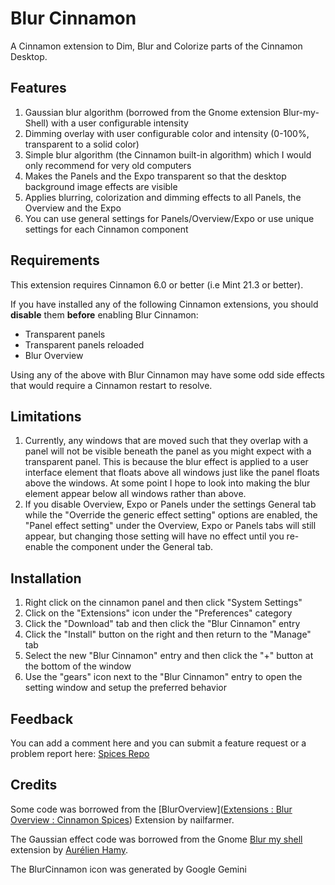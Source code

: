 # Blur Cinnamon

A Cinnamon extension to Dim, Blur and Colorize parts of the Cinnamon Desktop.

## Features

1. Gaussian blur algorithm (borrowed from the Gnome extension Blur-my-Shell) with a user configurable intensity
2. Dimming overlay with user configurable color and intensity (0-100%, transparent to a solid color)
3. Simple blur algorithm (the Cinnamon built-in algorithm) which I would only recommend for very old computers
4. Makes the Panels and the Expo transparent so that the desktop background image effects are visible
5. Applies blurring, colorization and dimming effects to all Panels, the Overview and the Expo
6. You can use general settings for Panels/Overview/Expo or use unique settings for each Cinnamon component

## Requirements

This extension requires Cinnamon 6.0 or better (i.e Mint 21.3 or better).

If you have installed any of the following Cinnamon extensions, you should **disable** them **before** enabling Blur Cinnamon:

- Transparent panels
- Transparent panels reloaded
- Blur Overview

Using any of the above with Blur Cinnamon may have some odd side effects that would require a Cinnamon restart to resolve.

## Limitations

1. Currently, any windows that are moved such that they overlap with a panel will not be visible beneath the panel as you might expect with a transparent panel. This is because the blur effect is applied to a user interface element that floats above all windows just like the panel floats above the windows. At some point I hope to look into making the blur element appear below all windows rather than above.
2. If you disable Overview, Expo or Panels under the settings General tab while the "Override the generic effect setting" options are enabled, the "Panel effect setting" under the Overview, Expo or Panels tabs will still appear, but changing those setting will have no effect until you re-enable the component under the General tab.

## Installation

1. Right click on the cinnamon panel and then click "System Settings"
2. Click on the "Extensions" icon under the "Preferences" category
3. Click the "Download" tab and then click the "Blur Cinnamon" entry
4. Click the "Install" button on the right and then return to the "Manage" tab
5. Select the new "Blur Cinnamon" entry and then click the "+" button at the bottom of the window
6. Use the "gears" icon next to the "Blur Cinnamon" entry to open the setting window and setup the preferred behavior

## Feedback

You can add a comment here and you can submit a feature request or a problem report here: [Spices Repo](https://github.com/linuxmint/cinnamon-spices-extensions/issues/new/choose)

## Credits

Some code was borrowed from the [BlurOverview]([Extensions : Blur Overview : Cinnamon Spices](https://cinnamon-spices.linuxmint.com/extensions/view/72)) Extension by nailfarmer.

The Gaussian effect code was borrowed from the Gnome [Blur my shell](https://github.com/aunetx/blur-my-shell) extension by [Aurélien Hamy](https://github.com/aunetx).

The BlurCinnamon icon was generated by Google Gemini
